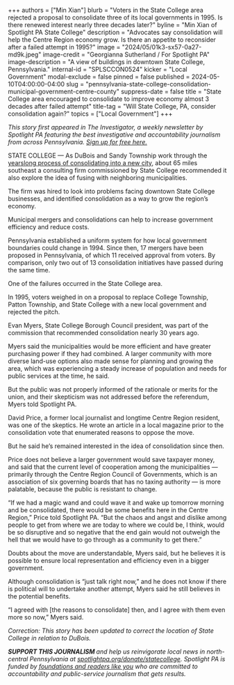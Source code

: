 +++
authors = ["Min Xian"]
blurb = "Voters in the State College area rejected a proposal to consolidate three of its local governments in 1995. Is there renewed interest nearly three decades later?"
byline = "Min Xian of Spotlight PA State College"
description = "Advocates say consolidation will help the Centre Region economy grow. Is there an appetite to reconsider after a failed attempt in 1995?"
image = "2024/05/01k3-sx57-0a27-md9k.jpeg"
image-credit = "Georgianna Sutherland / For Spotlight PA"
image-description = "A view of buildings in downtown State College, Pennsylvania."
internal-id = "SPLSCCON0524"
kicker = "Local Government"
modal-exclude = false
pinned = false
published = 2024-05-10T04:00:00-04:00
slug = "pennsylvania-state-college-consolidation-municipal-government-centre-county"
suppress-date = false
title = "State College area encouraged to consolidate to improve economy almost 3 decades after failed attempt"
title-tag = "Will State College, PA, consider consolidation again?"
topics = ["Local Government"]
+++

<em>This story first appeared in The Investigator, a weekly newsletter by Spotlight PA featuring the best investigative and accountability journalism from across Pennsylvania. </em><a href="https://www.spotlightpa.org/newsletters"><em>Sign up for free here.</em></a><em></em>

STATE COLLEGE — As DuBois and Sandy Township work through the <a href="https://www.spotlightpa.org/statecollege/2024/05/pennsylvania-local-governments-dubois-sandy-township-clearfield-county-consolidation-merger-suplizio/">yearslong process of consolidating into a new city</a>, about 65 miles southeast a consulting firm commissioned by State College recommended it also explore the idea of fusing with neighboring municipalities.

The firm was hired to look into problems facing downtown State College businesses, and identified consolidation as a way to grow the region’s economy.

Municipal mergers and consolidations can help to increase government efficiency and reduce costs.

Pennsylvania established a uniform system for how local government boundaries could change in 1994. Since then, 17 mergers have been proposed in Pennsylvania, of which 11 received approval from voters. By comparison, only two out of 13 consolidation initiatives have passed during the same time.

<script src="https://www.spotlightpa.org/embed.js" async></script><div data-spl-embed-version="1" data-spl-src="https://www.spotlightpa.org/embeds/newsletter/?cta=Sign%20up%20for%20our%20new%20regional%20newsletter%2C%20%3Cb%3ETalk%20of%20the%20Town%3C%2Fb%3E%2C%20and%20get%20all%20the%20news%20and%20notes%20from%20State%20College%20and%20north-central%20PA.&button=Sign%20Up%20Now&preselect=state_college&eyebrow=DON'T%20MISS%20A%20BEAT"></div>

One of the failures occurred in the State College area.

In 1995, voters weighed in on a proposal to replace College Township, Patton Township, and State College with a new local government and rejected the pitch.

Evan Myers, State College Borough Council president, was part of the commission that recommended consolidation nearly 30 years ago.

Myers said the municipalities would be more efficient and have greater purchasing power if they had combined. A larger community with more diverse land-use options also made sense for planning and growing the area, which was experiencing a steady increase of population and needs for public services at the time, he said.

But the public was not properly informed of the rationale or merits for the union, and their skepticism was not addressed before the referendum, Myers told Spotlight PA.

David Price, a former local journalist and longtime Centre Region resident, was one of the skeptics. He wrote an article in a local magazine prior to the consolidation vote that enumerated reasons to oppose the move.

But he said he’s remained interested in the idea of consolidation since then.

Price does not believe a larger government would save taxpayer money, and said that the current level of cooperation among the municipalities — primarily through the Centre Region Council of Governments, which is an association of six governing boards that has no taxing authority — is more palatable, because the public is resistant to change.

<script src="https://www.spotlightpa.org/embed.js" async></script><div data-spl-embed-version="1" data-spl-src="https://www.spotlightpa.org/embeds/donate/"></div>

“If we had a magic wand and could wave it and wake up tomorrow morning and be consolidated, there would be some benefits here in the Centre Region,” Price told Spotlight PA. “But the chaos and angst and dislike among people to get from where we are today to where we could be, I think, would be so disruptive and so negative that the end gain would not outweigh the hell that we would have to go through as a community to get there.”

Doubts about the move are understandable, Myers said, but he believes it is possible to ensure local representation and efficiency even in a bigger government.

Although consolidation is “just talk right now,” and he does not know if there is political will to undertake another attempt, Myers said he still believes in the potential benefits.

“I agreed with \[the reasons to consolidate\] then, and I agree with them even more so now,” Myers said.

<em>Correction: This story has been updated to correct the location of State College in relation to DuBois.</em>

<strong><em>SUPPORT THIS JOURNALISM </em></strong><em>and help us reinvigorate local news in north-central Pennsylvania at </em><a href="http://spotlightpa.org/donate/statecollege"><em>spotlightpa.org/donate/statecollege</em></a><em>. Spotlight PA is funded by </em><a href="https://www.spotlightpa.org/support"><em>foundations and readers like you</em></a><em> who are committed to accountability and public-service journalism that gets results.</em>

